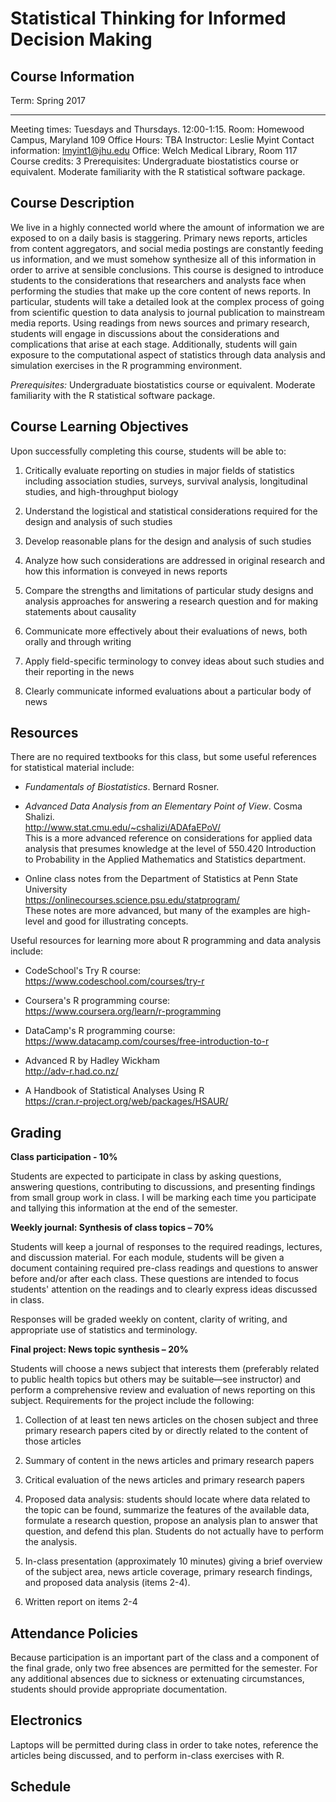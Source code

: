 # Statistical Thinking for Informed Decision Making

## Course Information

  Term:                  Spring 2017
  ---------------------- ------------------------------------------------------------
  Meeting times:         Tuesdays and Thursdays. 12:00-1:15.
  Room:                  Homewood Campus, Maryland 109
  Office Hours:          TBA
  Instructor:            Leslie Myint
  Contact information:   <lmyint1@jhu.edu>
  Office:                Welch Medical Library, Room 117
  Course credits:        3
  Prerequisites:         Undergraduate biostatistics course or equivalent. Moderate 
                         familiarity with the R statistical software package.

## Course Description

We live in a highly connected world where the amount of information we
are exposed to on a daily basis is staggering. Primary news reports,
articles from content aggregators, and social media postings are
constantly feeding us information, and we must somehow synthesize all of
this information in order to arrive at sensible conclusions. This course
is designed to introduce students to the considerations that researchers
and analysts face when performing the studies that make up the core
content of news reports. In particular, students will take a detailed
look at the complex process of going from scientific question to data
analysis to journal publication to mainstream media reports. Using
readings from news sources and primary research, students will engage in
discussions about the considerations and complications that arise at
each stage. Additionally, students will gain exposure to the
computational aspect of statistics through data analysis and simulation
exercises in the R programming environment.

*Prerequisites:* Undergraduate biostatistics course or equivalent.
Moderate familiarity with the R statistical software package.

## Course Learning Objectives

Upon successfully completing this course, students will be able to:

1.  Critically evaluate reporting on studies in major fields of
    statistics including association studies, surveys, survival
    analysis, longitudinal studies, and high-throughput biology

2.  Understand the logistical and statistical considerations required
    for the design and analysis of such studies

3.  Develop reasonable plans for the design and analysis of such studies

4.  Analyze how such considerations are addressed in original research
    and how this information is conveyed in news reports

5.  Compare the strengths and limitations of particular study designs
    and analysis approaches for answering a research question and for
    making statements about causality

6.  Communicate more effectively about their evaluations of news, both
    orally and through writing

7.  Apply field-specific terminology to convey ideas about such studies
    and their reporting in the news

8.  Clearly communicate informed evaluations about a particular body of
    news

## Resources

There are no required textbooks for this class, but some useful
references for statistical material include:

-   *Fundamentals of Biostatistics*. Bernard Rosner.

-   *Advanced Data Analysis from an Elementary Point of View*.
    Cosma Shalizi.\
    <http://www.stat.cmu.edu/~cshalizi/ADAfaEPoV/>\
    This is a more advanced reference on considerations for applied data
    analysis that presumes knowledge at the level of 550.420
    Introduction to Probability in the Applied Mathematics and
    Statistics department.

-   Online class notes from the Department of Statistics at Penn State
    University\
    <https://onlinecourses.science.psu.edu/statprogram/>\
    These notes are more advanced, but many of the examples are
    high-level and good for illustrating concepts.

Useful resources for learning more about R programming and data analysis
include:

-   CodeSchool's Try R course:\
    <https://www.codeschool.com/courses/try-r>

-   Coursera's R programming course:\
    <https://www.coursera.org/learn/r-programming>

-   DataCamp's R programming course:\
    <https://www.datacamp.com/courses/free-introduction-to-r>

-   Advanced R by Hadley Wickham\
    <http://adv-r.had.co.nz/>

-   A Handbook of Statistical Analyses Using R\
    <https://cran.r-project.org/web/packages/HSAUR/>

## Grading

**Class participation - 10%**

Students are expected to participate in class by asking questions, 
answering questions, contributing to discussions, and presenting 
findings from small group work in class. I will be marking each time 
you participate and tallying this information at the end of the 
semester.

**Weekly journal: Synthesis of class topics – 70%**

Students will keep a journal of responses to the required readings, 
lectures, and discussion material. For each module, students will be 
given a document containing required pre-class readings and questions 
to answer before and/or after each class. These questions are intended 
to focus students' attention on the readings and to clearly express 
ideas discussed in class.

Responses will be graded weekly on content, clarity of writing, and
appropriate use of statistics and terminology.

**Final project: News topic synthesis – 20%**

Students will choose a news subject that interests them (preferably
related to public health topics but others may be suitable—see
instructor) and perform a comprehensive review and evaluation of news
reporting on this subject. Requirements for the project include the
following:

1.  Collection of at least ten news articles on the chosen subject and
    three primary research papers cited by or directly related to the
    content of those articles

2.  Summary of content in the news articles and primary research papers

3.  Critical evaluation of the news articles and primary research papers

4.  Proposed data analysis: students should locate where data related to
    the topic can be found, summarize the features of the available
    data, formulate a research question, propose an analysis plan to
    answer that question, and defend this plan. Students do not actually
    have to perform the analysis.

5.  In-class presentation (approximately 10 minutes) giving a brief overview
    of the subject area, news article coverage, primary research findings, 
    and proposed data analysis (items 2-4).

6.  Written report on items 2-4

## Attendance Policies

Because participation is an important part of the class and a component 
of the final grade, only two free absences are permitted for the 
semester. For any additional absences due to sickness or extenuating 
circumstances, students should provide appropriate documentation.

## Electronics

Laptops will be permitted during class in order to take notes, reference 
the articles being discussed, and to perform in-class exercises with R.

## Schedule

